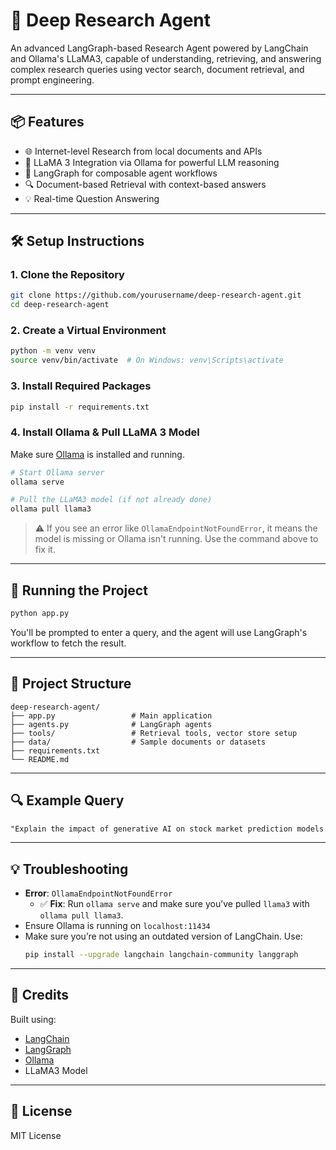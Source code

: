 
# 🧠 Deep Research Agent

An advanced LangGraph-based Research Agent powered by LangChain and Ollama's LLaMA3, capable of understanding, retrieving, and answering complex research queries using vector search, document retrieval, and prompt engineering.

---

## 📦 Features

- 🌐 Internet-level Research from local documents and APIs  
- 🧠 LLaMA 3 Integration via Ollama for powerful LLM reasoning  
- 🧩 LangGraph for composable agent workflows  
- 🔍 Document-based Retrieval with context-based answers  
- 💡 Real-time Question Answering

---

## 🛠️ Setup Instructions

### 1. Clone the Repository

```bash
git clone https://github.com/yourusername/deep-research-agent.git
cd deep-research-agent
```

### 2. Create a Virtual Environment

```bash
python -m venv venv
source venv/bin/activate  # On Windows: venv\Scripts\activate
```

### 3. Install Required Packages

```bash
pip install -r requirements.txt
```

### 4. Install Ollama & Pull LLaMA 3 Model

Make sure [Ollama](https://ollama.com) is installed and running.

```bash
# Start Ollama server
ollama serve

# Pull the LLaMA3 model (if not already done)
ollama pull llama3
```

> ⚠️ If you see an error like `OllamaEndpointNotFoundError`, it means the model is missing or Ollama isn't running. Use the command above to fix it.

---

## 🚀 Running the Project

```bash
python app.py
```

You'll be prompted to enter a query, and the agent will use LangGraph's workflow to fetch the result.

---

## 📁 Project Structure

```
deep-research-agent/
├── app.py                 # Main application
├── agents.py              # LangGraph agents
├── tools/                 # Retrieval tools, vector store setup
├── data/                  # Sample documents or datasets
├── requirements.txt
└── README.md
```

---

## 🔍 Example Query

```txt
"Explain the impact of generative AI on stock market prediction models."
```

---

## 💡 Troubleshooting

- **Error**: `OllamaEndpointNotFoundError`
  - ✅ **Fix**: Run `ollama serve` and make sure you’ve pulled `llama3` with `ollama pull llama3`.
- Ensure Ollama is running on `localhost:11434`
- Make sure you’re not using an outdated version of LangChain. Use:
  ```bash
  pip install --upgrade langchain langchain-community langgraph
  ```

---

## 🧠 Credits

Built using:
- [LangChain](https://www.langchain.com/)
- [LangGraph](https://github.com/langchain-ai/langgraph)
- [Ollama](https://ollama.com/)
- LLaMA3 Model

---

## 📃 License

MIT License
